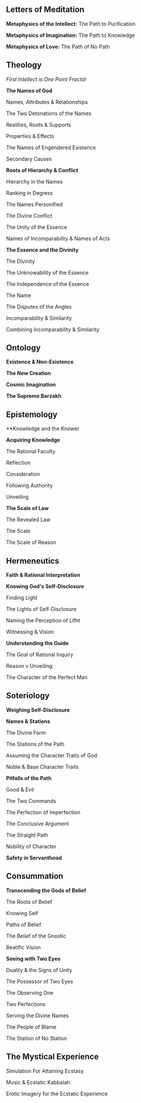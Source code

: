 ## Letters of Meditation

**Metaphysics of the Intellect:** The Path to Purification

**Metaphysics of Imagination:** The Path to Knowledge

**Metaphysics of Love:** The Path of No Path

## Theology

*First Intellect is One Point Fractal*

**The Names of God**

Names, Attributes & Relationships

The Two Detonations of the Names

Realities, Roots & Supports

Properties & Effects

The Names of Engendered Existence

Secondary Causes

**Roots of Hierarchy & Conflict**

Hierarchy in the Names

Ranking in Degress

The Names Personified

The Divine Conflict

The Unity of the Essence

Names of Incomparability & Names of Acts

**The Essence and the Divinity**

The Divinity

The Unknowability of the Essence

The Independence of the Essence

The Name 

The Disputes of the Angles

Incomparability & Similarity

Combining Incomparability & Similarity


## Ontology

**Existence & Non-Existence**

**The New Creation**

**Cosmic Imagination**

**The Supreme Barzakh**

## Epistemology

**Knowledge and the Knower

**Acquiring Knowledge**

The Rational Faculty

Reflection

Consideration

Following Authority

Unveiling

**The Scale of Law**

The Revealed Law

The Scale

The Scale of Reason

## Hermeneutics

**Faith & Rational Interpretation**

**Knowing God's Self-Disclosure**

Finding Light

The Lights of Self-Disclosure

Naming the Perception of Lifht

Witnessing & Vision

**Understanding the Guide**

The Goal of Rational Inquiry

Reason v Unveiling

The Character of the Perfect Man

## Soteriology

**Weighing Self-Disclosure**

**Names & Stations**

The Divine Form

The Stations of the Path

Assuming the Character Traits of God

Noble & Base Character Traits

**Pitfalls of the Path**

Good & Evil

The Two Commands

The Perfection of Imperfection

The Conclusive Argument

The Straight Path

Nobility of Character

**Safety in Servanthood**

## Consummation

**Transcending the Gods of Belief**

The Roots of Belief

Knowing Self

Paths of Belief

The Belief of the Gnostic

Beatific Vision

**Seeing with Two Eyes**

Duality & the Signs of Unity

The Possessor of Two Eyes

The Observing One

Two Perfections

Serving the Divine Names

The People of Blame

The Station of No Station



## The Mystical Experience

Simulation For Attaining Ecstasy

Music & Ecstatic Kabbalah

Erotic Imagery for the Ecstatic Experience


